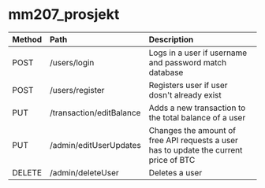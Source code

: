 # mm207_prosjekt
| Method       | Path           | Description   |
| :---         | :---           |  :---         |
| POST         | /users/login   | Logs in a user if username and password match database    |
| POST         | /users/register | Registers user if user dosn't already exist      |
| PUT          | /transaction/editBalance | Adds a new transaction to the total balance of a user      |
| PUT          | /admin/editUserUpdates | Changes the amount of free API requests a user has to update the current price of BTC      |
| DELETE          | /admin/deleteUser | Deletes a user      |
